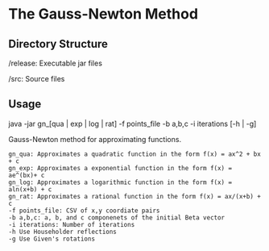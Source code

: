 The Gauss-Newton Method
=======================

Directory Structure
-------------------
/release: Executable jar files

/src: Source files

Usage
-----

java -jar gn_[qua | exp | log | rat] -f points_file -b a,b,c -i iterations [-h | -g]

Gauss-Newton method for approximating functions.
    
    gn_qua: Approximates a quadratic function in the form f(x) = ax^2 + bx + c
    gn_exp: Approximates a exponential function in the form f(x) = ae^(bx)+ c
    gn_log: Approximates a logarithmic function in the form f(x) = aln(x+b) + c
    gn_rat: Approximates a rational function in the form f(x) = ax/(x+b) + c
    -f points_file: CSV of x,y coordiate pairs
    -b a,b,c: a, b, and c componenets of the initial Beta vector
    -i iterations: Number of iterations
    -h Use Householder reflections
    -g Use Given's rotations
